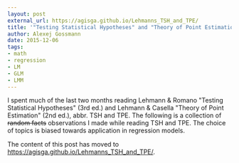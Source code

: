 ```yaml
---
layout: post
external_url: https://agisga.github.io/Lehmanns_TSH_and_TPE/
title: '"Testing Statistical Hypotheses" and "Theory of Point Estimation" impressions'
author: Alexej Gossmann
date: 2015-12-06
tags:
- math
- regression
- LM
- GLM
- LMM
---
```


I spent much of the last two months reading Lehmann & Romano "Testing Statistical Hypotheses" (3rd ed.) and Lehmann & Casella "Theory of Point Estimation" (2nd ed.), abbr. TSH and TPE. The following is a collection of ~~random facts~~ observations I made while reading TSH and TPE. The choice of topics is biased towards application in regression models.

The content of this post has moved to <https://agisga.github.io/Lehmanns_TSH_and_TPE/>.

